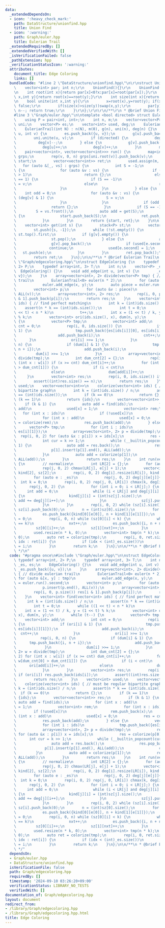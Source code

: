 ```yaml
---
data:
  _extendedDependsOn:
  - icon: ':heavy_check_mark:'
    path: DataStructure/unionfind.hpp
    title: Union Find
  - icon: ':warning:'
    path: Graph/euler.hpp
    title: Eulerian Trail
  _extendedRequiredBy: []
  _extendedVerifiedWith: []
  _isVerificationFailed: false
  _pathExtension: hpp
  _verificationStatusIcon: ':warning:'
  attributes:
    document_title: Edge Coloring
    links: []
  bundledCode: "#line 2 \"DataStructure/unionfind.hpp\"\n\r\nstruct UnionFind{\r\n\
    \    vector<int> par; int n;\r\n    UnionFind(){}\r\n    UnionFind(int _n):par(_n,-1),n(_n){}\r\
    \n    int root(int x){return par[x]<0?x:par[x]=root(par[x]);}\r\n    bool same(int\
    \ x,int y){return root(x)==root(y);}\r\n    int size(int x){return -par[root(x)];}\r\
    \n    bool unite(int x,int y){\r\n        x=root(x),y=root(y); if(x==y)return\
    \ false;\r\n        if(size(x)>size(y))swap(x,y);\r\n        par[y]+=par[x]; par[x]=y;\
    \ n--; return true;\r\n    }\r\n};\r\n\r\n/**\r\n * @brief Union Find\r\n */\n\
    #line 3 \"Graph/euler.hpp\"\n\ntemplate <bool directed> struct EulerianTrail {\n\
    \    using P = pair<int, int>;\n    int n, m;\n    vector<vector<P>> g;\n    UnionFind\
    \ uni;\n    vector<P> es;\n    vector<int> used, deg;\n    EulerianTrail() {}\n\
    \    EulerianTrail(int N) : n(N), m(0), g(n), uni(n), deg(n) {}\n    void add_edge(int\
    \ u, int v) {\n        es.push_back({u, v});\n        g[u].push_back({v, m});\n\
    \        uni.unite(u, v);\n        if (directed) {\n            deg[u]++;\n  \
    \          deg[v]--;\n        } else {\n            g[v].push_back({u, m});\n\
    \            deg[u]++;\n            deg[v]++;\n        }\n        m++;\n    }\n\
    \    pair<vector<int>, vector<vector<int>>> run() {\n        map<int, vector<int>>\
    \ grps;\n        rep(v, 0, n) grps[uni.root(v)].push_back(v);\n        vector<int>\
    \ start;\n        vector<vector<int>> ret;\n        used.assign(m, 0);\n     \
    \   for (auto &[_, vs] : grps) {\n            int S = -1;\n            if (directed)\
    \ {\n                for (auto &v : vs) {\n                    if (abs(deg[v])\
    \ > 1)\n                        return {};\n                    else if (deg[v]\
    \ == 1) {\n                        if (S == -1)\n                            S\
    \ = v;\n                        else\n                            return {};\n\
    \                    }\n                }\n            } else {\n            \
    \    int odd = 0;\n                for (auto &v : vs) {\n                    if\
    \ (deg[v] & 1) {\n                        S = v;\n                        odd++;\n\
    \                    }\n                }\n                if (odd > 2)\n    \
    \                return {};\n            }\n            if (S == -1)\n       \
    \         S = vs.front();\n            auto add = get(S);\n            if (add.size())\
    \ {\n                start.push_back(S);\n                ret.push_back(add);\n\
    \            }\n        }\n        return {start, ret};\n    }\n\n  private:\n\
    \    vector<int> get(int s) {\n        stack<P> st;\n        vector<int> ret;\n\
    \        st.push({s, -1});\n        while (!st.empty()) {\n            int v =\
    \ st.top().first;\n            if (g[v].empty()) {\n                ret.push_back(st.top().second);\n\
    \                st.pop();\n            } else {\n                auto &e = g[v].back();\n\
    \                g[v].pop_back();\n                if (used[e.second])\n     \
    \               continue;\n                used[e.second] = 1;\n             \
    \   st.push(e);\n            }\n        }\n        ret.pop_back();\n        reverse(ALL(ret));\n\
    \        return ret;\n    }\n};\n\n/**\n * @brief Eulerian Trail\n */\n#line 3\
    \ \"Graph/edgecoloring.hpp\"\n\nstruct EdgeColoring {\n    typedef array<int,\
    \ 2> P;\n    typedef array<int, 3> T;\n    int n;\n    vector<P> _es, es;\n  \
    \  EdgeColoring() {}\n    void add_edge(int u, int v) {\n        _es.push_back({u,\
    \ v});\n    }\n    array<vector<int>, 2> divide(vector<P> tmp) { // divide eulerian\
    \ trail\n        EulerianTrail<0> euler(n * 2);\n        for (auto &[x, y] : tmp)\n\
    \            euler.add_edge(x, y);\n        auto piece = euler.run().second;\n\
    \        vector<int> p;\n        for (auto &v : piece)\n            p.insert(p.end(),\
    \ ALL(v));\n        array<vector<int>, 2> res;\n        rep(i, 0, p.size()) res[i\
    \ & 1].push_back(p[i]);\n        return res;\n    }\n    vector<int> find(vector<int>\
    \ ids) { // find perfect matching\n        int k = (int)ids.size() / n;\n    \
    \    assert(n * k == (int)ids.size());\n        int t = 0;\n        while ((1\
    \ << t) < n * k)\n            t++;\n        int x = (1 << t) / k, y = (1 << t)\
    \ % k;\n        vector<int> ori(ids.size(), x), dum(n, y);\n        while (t--)\
    \ {\n            vector<P> tmp;\n            vector<int> add;\n            int\
    \ cnt = 0;\n            rep(i, 0, ids.size()) {\n                if (ori[i] &\
    \ 1) {\n                    tmp.push_back({es[ids[i]][0], es[ids[i]][1]});\n \
    \                   add.push_back(i);\n                    cnt++;\n          \
    \      }\n                ori[i] >>= 1;\n            }\n            rep(i, 0,\
    \ n) {\n                if (dum[i] & 1) {\n                    tmp.push_back({i,\
    \ n + i});\n                    add.push_back(i);\n                }\n       \
    \         dum[i] >>= 1;\n            }\n            array<vector<int>, 2> w =\
    \ divide(tmp);\n            int dum_cnt[2] = {};\n            rep(i, 0, 2) for\
    \ (int x : w[i]) if (x >= cnt) dum_cnt[i]++;\n            for (int i : w[dum_cnt[0]\
    \ > dum_cnt[1]]) {\n                if (i < cnt)\n                    ori[add[i]]++;\n\
    \                else\n                    dum[add[i]]++;\n            }\n   \
    \     }\n        vector<int> res;\n        rep(i, 0, ids.size()) if (ori[i]) res.push_back(ids[i]);\n\
    \        assert((int)res.size() == n);\n        return res;\n    }\n    vector<int>\
    \ used;\n    vector<vector<int>>\n    colorize(vector<int> ids) { // must be regular\
    \ bipartite graph\n        int k = (int)ids.size() / n;\n        assert(n * k\
    \ == (int)ids.size());\n        if (k == 0)\n            return {};\n        if\
    \ (k == 1)\n            return {ids};\n        vector<vector<int>> res;\n    \
    \    if (k & 1) {\n            auto add = find(ids);\n            for (int x :\
    \ add)\n                used[x] = 1;\n            vector<int> rem;\n         \
    \   for (int x : ids)\n                if (!used[x])\n                    rem.push_back(x);\n\
    \            for (int x : add)\n                used[x] = 0;\n            res\
    \ = colorize(rem);\n            res.push_back(add);\n        } else {\n      \
    \      vector<P> tmp;\n            for (int i : ids)\n                tmp.push_back({es[i][0],\
    \ es[i][1]});\n            array<vector<int>, 2> p = divide(tmp);\n          \
    \  rep(i, 0, 2) for (auto &x : p[i]) x = ids[x];\n            res = colorize(p[0]);\n\
    \            int cur = k >> 1;\n            while (__builtin_popcount(cur) !=\
    \ 1) {\n                auto add = res.back();\n                res.pop_back();\n\
    \                p[1].insert(p[1].end(), ALL(add));\n                cur++;\n\
    \            }\n            auto add = colorize(p[1]);\n            res.insert(res.end(),\
    \ ALL(add));\n        }\n        return res;\n    }\n    int run(vector<int> &res)\
    \ {\n        // normalize\n        int LR[2] = {};\n        for (auto e : _es)\n\
    \            rep(j, 0, 2) chmax(LR[j], e[j] + 1);\n        vector<int> deg[2],\
    \ kind[2], sz[2];\n        rep(i, 0, 2) deg[i].resize(LR[i]), kind[i].resize(LR[i]);\n\
    \        for (auto e : _es)\n            rep(j, 0, 2) deg[j][e[j]]++;\n      \
    \  int k = 0;\n        rep(i, 0, 2) rep(j, 0, LR[i]) chmax(k, deg[i][j]);\n  \
    \      rep(j, 0, 2) {\n            for (int i = 0; i < LR[j];) {\n           \
    \     int add = 0;\n                while (i < LR[j] and deg[j][i] + add <= k)\
    \ {\n                    kind[j][i] = (int)sz[j].size();\n                   \
    \ add += deg[j][i++];\n                }\n                sz[j].push_back(add);\n\
    \            }\n        }\n        rep(i, 0, 2) while (sz[i].size() < sz[i ^ 1].size())\
    \ sz[i].push_back(0);\n        n = (int)sz[0].size();\n        for (auto e : _es)\n\
    \            es.push_back({kind[0][e[0]], n + kind[1][e[1]]});\n        int nxt\
    \ = 0;\n        rep(i, 0, n) while (sz[0][i] < k) {\n            while (sz[1][nxt]\
    \ == k)\n                nxt++;\n            es.push_back({i, n + nxt});\n   \
    \         sz[0][i]++;\n            sz[1][nxt]++;\n        }\n        res.resize(_es.size());\n\
    \        used.resize(n * k, 0);\n        vector<int> tmp(n * k);\n        iota(ALL(tmp),\
    \ 0);\n        auto ret = colorize(tmp);\n        rep(i, 0, ret.size()) for (int\
    \ idx : ret[i]) {\n            if (idx < (int)_es.size())\n                res[idx]\
    \ = i;\n        }\n        return k;\n    }\n};\n\n/**\n * @brief Edge Coloring\n\
    \ */\n"
  code: "#pragma once\n#include \"Graph/euler.hpp\"\n\nstruct EdgeColoring {\n   \
    \ typedef array<int, 2> P;\n    typedef array<int, 3> T;\n    int n;\n    vector<P>\
    \ _es, es;\n    EdgeColoring() {}\n    void add_edge(int u, int v) {\n       \
    \ _es.push_back({u, v});\n    }\n    array<vector<int>, 2> divide(vector<P> tmp)\
    \ { // divide eulerian trail\n        EulerianTrail<0> euler(n * 2);\n       \
    \ for (auto &[x, y] : tmp)\n            euler.add_edge(x, y);\n        auto piece\
    \ = euler.run().second;\n        vector<int> p;\n        for (auto &v : piece)\n\
    \            p.insert(p.end(), ALL(v));\n        array<vector<int>, 2> res;\n\
    \        rep(i, 0, p.size()) res[i & 1].push_back(p[i]);\n        return res;\n\
    \    }\n    vector<int> find(vector<int> ids) { // find perfect matching\n   \
    \     int k = (int)ids.size() / n;\n        assert(n * k == (int)ids.size());\n\
    \        int t = 0;\n        while ((1 << t) < n * k)\n            t++;\n    \
    \    int x = (1 << t) / k, y = (1 << t) % k;\n        vector<int> ori(ids.size(),\
    \ x), dum(n, y);\n        while (t--) {\n            vector<P> tmp;\n        \
    \    vector<int> add;\n            int cnt = 0;\n            rep(i, 0, ids.size())\
    \ {\n                if (ori[i] & 1) {\n                    tmp.push_back({es[ids[i]][0],\
    \ es[ids[i]][1]});\n                    add.push_back(i);\n                  \
    \  cnt++;\n                }\n                ori[i] >>= 1;\n            }\n \
    \           rep(i, 0, n) {\n                if (dum[i] & 1) {\n              \
    \      tmp.push_back({i, n + i});\n                    add.push_back(i);\n   \
    \             }\n                dum[i] >>= 1;\n            }\n            array<vector<int>,\
    \ 2> w = divide(tmp);\n            int dum_cnt[2] = {};\n            rep(i, 0,\
    \ 2) for (int x : w[i]) if (x >= cnt) dum_cnt[i]++;\n            for (int i :\
    \ w[dum_cnt[0] > dum_cnt[1]]) {\n                if (i < cnt)\n              \
    \      ori[add[i]]++;\n                else\n                    dum[add[i]]++;\n\
    \            }\n        }\n        vector<int> res;\n        rep(i, 0, ids.size())\
    \ if (ori[i]) res.push_back(ids[i]);\n        assert((int)res.size() == n);\n\
    \        return res;\n    }\n    vector<int> used;\n    vector<vector<int>>\n\
    \    colorize(vector<int> ids) { // must be regular bipartite graph\n        int\
    \ k = (int)ids.size() / n;\n        assert(n * k == (int)ids.size());\n      \
    \  if (k == 0)\n            return {};\n        if (k == 1)\n            return\
    \ {ids};\n        vector<vector<int>> res;\n        if (k & 1) {\n           \
    \ auto add = find(ids);\n            for (int x : add)\n                used[x]\
    \ = 1;\n            vector<int> rem;\n            for (int x : ids)\n        \
    \        if (!used[x])\n                    rem.push_back(x);\n            for\
    \ (int x : add)\n                used[x] = 0;\n            res = colorize(rem);\n\
    \            res.push_back(add);\n        } else {\n            vector<P> tmp;\n\
    \            for (int i : ids)\n                tmp.push_back({es[i][0], es[i][1]});\n\
    \            array<vector<int>, 2> p = divide(tmp);\n            rep(i, 0, 2)\
    \ for (auto &x : p[i]) x = ids[x];\n            res = colorize(p[0]);\n      \
    \      int cur = k >> 1;\n            while (__builtin_popcount(cur) != 1) {\n\
    \                auto add = res.back();\n                res.pop_back();\n   \
    \             p[1].insert(p[1].end(), ALL(add));\n                cur++;\n   \
    \         }\n            auto add = colorize(p[1]);\n            res.insert(res.end(),\
    \ ALL(add));\n        }\n        return res;\n    }\n    int run(vector<int> &res)\
    \ {\n        // normalize\n        int LR[2] = {};\n        for (auto e : _es)\n\
    \            rep(j, 0, 2) chmax(LR[j], e[j] + 1);\n        vector<int> deg[2],\
    \ kind[2], sz[2];\n        rep(i, 0, 2) deg[i].resize(LR[i]), kind[i].resize(LR[i]);\n\
    \        for (auto e : _es)\n            rep(j, 0, 2) deg[j][e[j]]++;\n      \
    \  int k = 0;\n        rep(i, 0, 2) rep(j, 0, LR[i]) chmax(k, deg[i][j]);\n  \
    \      rep(j, 0, 2) {\n            for (int i = 0; i < LR[j];) {\n           \
    \     int add = 0;\n                while (i < LR[j] and deg[j][i] + add <= k)\
    \ {\n                    kind[j][i] = (int)sz[j].size();\n                   \
    \ add += deg[j][i++];\n                }\n                sz[j].push_back(add);\n\
    \            }\n        }\n        rep(i, 0, 2) while (sz[i].size() < sz[i ^ 1].size())\
    \ sz[i].push_back(0);\n        n = (int)sz[0].size();\n        for (auto e : _es)\n\
    \            es.push_back({kind[0][e[0]], n + kind[1][e[1]]});\n        int nxt\
    \ = 0;\n        rep(i, 0, n) while (sz[0][i] < k) {\n            while (sz[1][nxt]\
    \ == k)\n                nxt++;\n            es.push_back({i, n + nxt});\n   \
    \         sz[0][i]++;\n            sz[1][nxt]++;\n        }\n        res.resize(_es.size());\n\
    \        used.resize(n * k, 0);\n        vector<int> tmp(n * k);\n        iota(ALL(tmp),\
    \ 0);\n        auto ret = colorize(tmp);\n        rep(i, 0, ret.size()) for (int\
    \ idx : ret[i]) {\n            if (idx < (int)_es.size())\n                res[idx]\
    \ = i;\n        }\n        return k;\n    }\n};\n\n/**\n * @brief Edge Coloring\n\
    \ */"
  dependsOn:
  - Graph/euler.hpp
  - DataStructure/unionfind.hpp
  isVerificationFile: false
  path: Graph/edgecoloring.hpp
  requiredBy: []
  timestamp: '2024-09-10 03:26:20+09:00'
  verificationStatus: LIBRARY_NO_TESTS
  verifiedWith: []
documentation_of: Graph/edgecoloring.hpp
layout: document
redirect_from:
- /library/Graph/edgecoloring.hpp
- /library/Graph/edgecoloring.hpp.html
title: Edge Coloring
---
```

